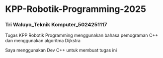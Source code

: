 # KPP-Robotik-Programming-2025

### Tri Waluyo_Teknik Komputer_5024251117
Tugas KPP Robotik Programming menggunakan bahasa pemograman C++ dan menggunakan algoritma Dijkstra

Saya menggunakan Dev C++ untuk membuat tugas ini

